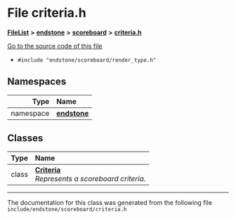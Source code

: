 

# File criteria.h



[**FileList**](files.md) **>** [**endstone**](dir_6cf277b678674f97c7a2b6b3b2447b33.md) **>** [**scoreboard**](dir_19c52f9ea81a2cf7449c80dcee80d6f0.md) **>** [**criteria.h**](criteria_8h.md)

[Go to the source code of this file](criteria_8h_source.md)



* `#include "endstone/scoreboard/render_type.h"`













## Namespaces

| Type | Name |
| ---: | :--- |
| namespace | [**endstone**](namespaceendstone.md) <br> |


## Classes

| Type | Name |
| ---: | :--- |
| class | [**Criteria**](classendstone_1_1Criteria.md) <br>_Represents a scoreboard criteria._  |



















































------------------------------
The documentation for this class was generated from the following file `include/endstone/scoreboard/criteria.h`

